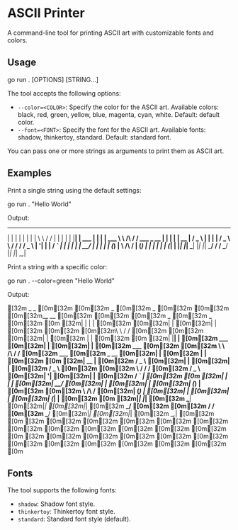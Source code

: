 # ASCII Printer

A command-line tool for printing ASCII art with customizable fonts and colors.

## Usage

go run . [OPTIONS] [STRING...]

The tool accepts the following options:

- `--color=<COLOR>`: Specify the color for the ASCII art. Available colors: black, red, green, yellow, blue, magenta, cyan, white. Default: default color.
- `--font=<FONT>`: Specify the font for the ASCII art. Available fonts: shadow, thinkertoy, standard. Default: standard font.

You can pass one or more strings as arguments to print them as ASCII art.

## Examples

Print a single string using the default settings:

go run . "Hello World"


Output:
 _    _          _   _                __          __                 _       _  
| |  | |        | | | |               \ \        / /                | |     | | 
| |__| |   ___  | | | |   ___          \ \  /\  / /    ___    _ __  | |   __| | 
|  __  |  / _ \ | | | |  / _ \          \ \/  \/ /    / _ \  | '__| | |  / _` | 
| |  | | |  __/ | | | | | (_) |          \  /\  /    | (_) | | |    | | | (_| | 
|_|  |_|  \___| |_| |_|  \___/            \/  \/      \___/  |_|    |_|  \__,_| 
                                                                                


Print a string with a specific color:

go run . --color=green "Hello World"

Output:

[32m _    _  [0m[32m       [0m[32m _  [0m[32m _  [0m[32m        [0m[32m      [0m[32m__          __ [0m[32m        [0m[32m       [0m[32m _  [0m[32m     _  [0m[32m      [0m
[32m| |  | | [0m[32m       [0m[32m| | [0m[32m| | [0m[32m        [0m[32m      [0m[32m\ \        / / [0m[32m        [0m[32m       [0m[32m| | [0m[32m    | | [0m[32m      [0m
[32m| |__| | [0m[32m  ___  [0m[32m| | [0m[32m| | [0m[32m  ___   [0m[32m      [0m[32m \ \  /\  / /  [0m[32m  ___   [0m[32m _ __  [0m[32m| | [0m[32m  __| | [0m[32m      [0m
[32m|  __  | [0m[32m / _ \ [0m[32m| | [0m[32m| | [0m[32m / _ \  [0m[32m      [0m[32m  \ \/  \/ /   [0m[32m / _ \  [0m[32m| '__| [0m[32m| | [0m[32m / _` | [0m[32m      [0m
[32m| |  | | [0m[32m|  __/ [0m[32m| | [0m[32m| | [0m[32m| (_) | [0m[32m      [0m[32m   \  /\  /    [0m[32m| (_) | [0m[32m| |    [0m[32m| | [0m[32m| (_| | [0m[32m      [0m
[32m|_|  |_| [0m[32m \___| [0m[32m|_| [0m[32m|_| [0m[32m \___/  [0m[32m      [0m[32m    \/  \/     [0m[32m \___/  [0m[32m|_|    [0m[32m|_| [0m[32m \__,_| [0m[32m      [0m
[32m         [0m[32m       [0m[32m    [0m[32m    [0m[32m        [0m[32m      [0m[32m               [0m[32m        [0m[32m       [0m[32m    [0m[32m        [0m[32m      [0m
[32m         [0m[32m       [0m[32m    [0m[32m    [0m[32m        [0m[32m      [0m[32m               [0m[32m        [0m[32m       [0m[32m    [0m[32m        [0m[32m      [0m
   
## Fonts

The tool supports the following fonts:

- `shadow`: Shadow font style.
- `thinkertoy`: Thinkertoy font style.
- `standard`: Standard font style (default).

